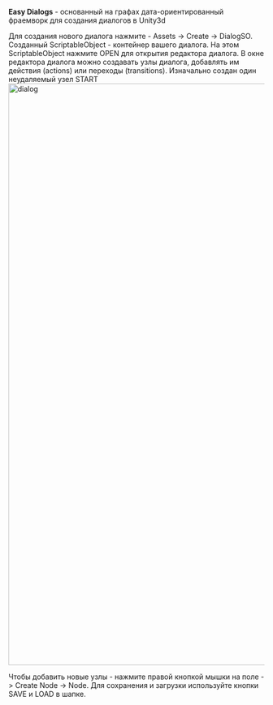 **Easy Dialogs** - основанный на графах дата-ориентированный фраемворк для создания диалогов в Unity3d

Для создания нового диалога нажмите - Assets -> Create -> DialogSO. Созданный ScriptableObject - контейнер вашего диалога. На этом ScriptableObject нажмите OPEN для открытия редактора диалога.
В окне редактора диалога можно создавать узлы диалога, добавлять им действия (actions) или переходы (transitions).
Изначально создан один неудаляемый узел START
<img width="1146" alt="dialog" src="https://github.com/HuntNight/Unity3dDialogs/assets/51672307/69597023-1836-4465-a010-dce4a81479bf">

Чтобы добавить новые узлы - нажмите правой кнопкой мышки на поле -> Create Node -> Node.
Для сохранения и загрузки используйте кнопки SAVE и LOAD в шапке.
